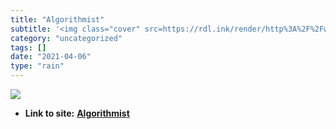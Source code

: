 ```yaml
---
title: "Algorithmist"
subtitle: '<img class="cover" src=https://rdl.ink/render/http%3A%2F%2Fwww.algorithmist.com%2Findex.php%2FMain_P...'
category: "uncategorized"
tags: []
date: "2021-04-06"
type: "rain"
---
```

<img class="cover" src=https://rdl.ink/render/http%3A%2F%2Fwww.algorithmist.com%2Findex.php%2FMain_Page>


* **Link to site:** **[Algorithmist](http://www.algorithmist.com/index.php/Main_Page)**
